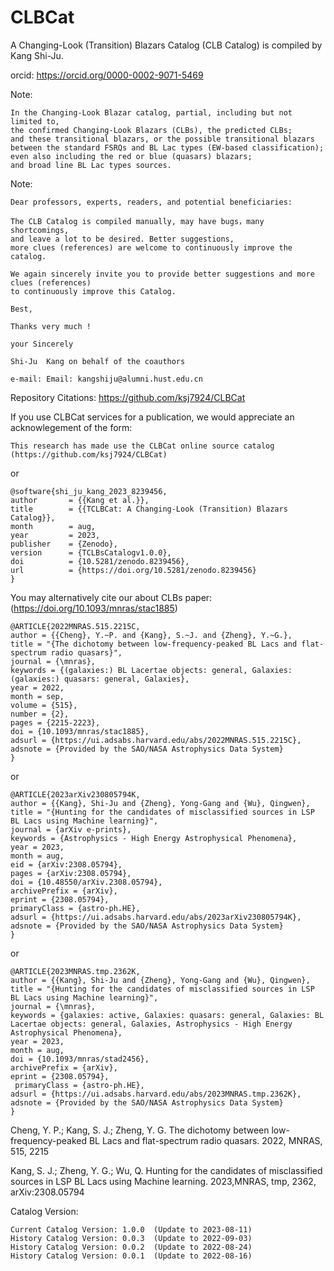 # CLBCat
A Changing-Look (Transition) Blazars Catalog (CLB Catalog) is compiled by Kang Shi-Ju.

orcid: 
    https://orcid.org/0000-0002-9071-5469

Note:


    In the Changing-Look Blazar catalog, partial, including but not limited to, 
    the confirmed Changing-Look Blazars (CLBs), the predicted CLBs; 
    and these transitional blazars, or the possible transitional blazars 
    between the standard FSRQs and BL Lac types (EW-based classification);
    even also including the red or blue (quasars) blazars;
    and broad line BL Lac types sources.
    


Note: 

    Dear professors, experts, readers, and potential beneficiaries:
    
    The CLB Catalog is compiled manually, may have bugs，many shortcomings, 
    and leave a lot to be desired. Better suggestions, 
    more clues (references) are welcome to continuously improve the catalog.

    We again sincerely invite you to provide better suggestions and more clues (references) 
    to continuously improve this Catalog.

    Best,
    
    Thanks very much !
    
    your Sincerely

    Shi-Ju  Kang on behalf of the coauthors

    e-mail: Email: kangshiju@alumni.hust.edu.cn







Repository Citations: https://github.com/ksj7924/CLBCat

If you use CLBCat services for a publication, we would appreciate an acknowlegement of the form:

    This research has made use the CLBCat online source catalog (https://github.com/ksj7924/CLBCat) 

or
    
    @software{shi_ju_kang_2023_8239456,
    author       = {{Kang et al.}},
    title        = {{TCLBCat: A Changing-Look (Transition) Blazars Catalog}},
    month        = aug,
    year         = 2023,
    publisher    = {Zenodo},
    version      = {TCLBsCatalogv1.0.0},
    doi          = {10.5281/zenodo.8239456},
    url          = {https://doi.org/10.5281/zenodo.8239456}
    }


You may alternatively cite our about CLBs paper: (https://doi.org/10.1093/mnras/stac1885)

    @ARTICLE{2022MNRAS.515.2215C,
    author = {{Cheng}, Y.~P. and {Kang}, S.~J. and {Zheng}, Y.~G.},
    title = "{The dichotomy between low-frequency-peaked BL Lacs and flat-spectrum radio quasars}",
    journal = {\mnras},
    keywords = {(galaxies:) BL Lacertae objects: general, Galaxies: (galaxies:) quasars: general, Galaxies},
    year = 2022,
    month = sep,
    volume = {515},
    number = {2},
    pages = {2215-2223},
    doi = {10.1093/mnras/stac1885},
    adsurl = {https://ui.adsabs.harvard.edu/abs/2022MNRAS.515.2215C},
    adsnote = {Provided by the SAO/NASA Astrophysics Data System}
    }


or 


    @ARTICLE{2023arXiv230805794K,
    author = {{Kang}, Shi-Ju and {Zheng}, Yong-Gang and {Wu}, Qingwen},
    title = "{Hunting for the candidates of misclassified sources in LSP BL Lacs using Machine learning}",
    journal = {arXiv e-prints},
    keywords = {Astrophysics - High Energy Astrophysical Phenomena},
    year = 2023,
    month = aug,
    eid = {arXiv:2308.05794},
    pages = {arXiv:2308.05794},
    doi = {10.48550/arXiv.2308.05794},
    archivePrefix = {arXiv},
    eprint = {2308.05794},
    primaryClass = {astro-ph.HE},
    adsurl = {https://ui.adsabs.harvard.edu/abs/2023arXiv230805794K},
    adsnote = {Provided by the SAO/NASA Astrophysics Data System}
    }


or 


    @ARTICLE{2023MNRAS.tmp.2362K,
    author = {{Kang}, Shi-Ju and {Zheng}, Yong-Gang and {Wu}, Qingwen},
    title = "{Hunting for the candidates of misclassified sources in LSP BL Lacs using Machine learning}",
    journal = {\mnras},
    keywords = {galaxies: active, Galaxies: quasars: general, Galaxies: BL Lacertae objects: general, Galaxies, Astrophysics - High Energy Astrophysical Phenomena},
    year = 2023,
    month = aug,
    doi = {10.1093/mnras/stad2456},
    archivePrefix = {arXiv},
    eprint = {2308.05794},
     primaryClass = {astro-ph.HE},
    adsurl = {https://ui.adsabs.harvard.edu/abs/2023MNRAS.tmp.2362K},
    adsnote = {Provided by the SAO/NASA Astrophysics Data System}
    }






Cheng, Y. P.; Kang, S. J.; Zheng, Y. G. The dichotomy between low-frequency-peaked BL Lacs and flat-spectrum radio quasars. 2022, MNRAS, 515, 2215

Kang, S. J.; Zheng, Y. G.; Wu, Q. Hunting for the candidates of misclassified sources in LSP BL Lacs using Machine learning. 2023,MNRAS, tmp, 2362, arXiv:2308.05794




Catalog Version:

    Current Catalog Version: 1.0.0  (Update to 2023-08-11)
    History Catalog Version: 0.0.3  (Update to 2022-09-03)
    History Catalog Version: 0.0.2  (Update to 2022-08-24)
    History Catalog Version: 0.0.1  (Update to 2022-08-16)
